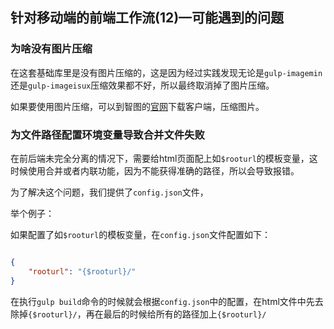 ## 针对移动端的前端工作流(12)—可能遇到的问题

### 为啥没有图片压缩

在这套基础库里是没有图片压缩的，这是因为经过实践发现无论是`gulp-imagemin`还是`gulp-imageisux`压缩效果都不好，所以最终取消掉了图片压缩。

如果要使用图片压缩，可以到智图的[官网](http://zhitu.isux.us/)下载客户端，压缩图片。

### 为文件路径配置环境变量导致合并文件失败

在前后端未完全分离的情况下，需要给html页面配上如`$rooturl`的模板变量，这时候使用合并或者内联功能，因为不能获得准确的路径，所以会导致报错。

为了解决这个问题，我们提供了`config.json`文件，

举个例子：

如果配置了如`$rooturl`的模板变量，在`config.json`文件配置如下：

``` json

{
	"rooturl": "{$rooturl}/"
}

```

在执行`gulp build`命令的时候就会根据`config.json`中的配置，在html文件中先去除掉`{$rooturl}/`，再在最后的时候给所有的路径加上`{$rooturl}/`